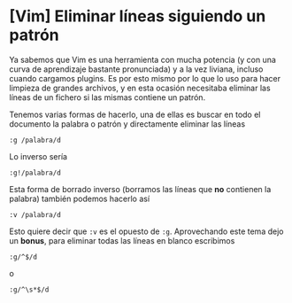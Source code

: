 # [Vim] Eliminar líneas siguiendo un patrón


Ya sabemos que Vim es una herramienta con mucha potencia (y con una curva de aprendizaje bastante pronunciada) y a la vez liviana, incluso cuando cargamos plugins. Es por esto mismo por lo que lo uso para hacer limpieza de grandes archivos, y en esta ocasión necesitaba eliminar las líneas de un fichero si las mismas contiene un patrón.

Tenemos varias formas de hacerlo, una de ellas es buscar en todo el documento la palabra o patrón y directamente eliminar las líneas
```vim
:g /palabra/d
```

Lo inverso sería
```vim
:g!/palabra/d
```

Esta forma de borrado inverso (borramos las líneas que **no** contienen la palabra) también podemos hacerlo así
```vim
:v /palabra/d
```

Esto quiere decir que `:v` es el opuesto de `:g`.  Aprovechando este tema dejo un **bonus**, para eliminar todas las líneas en blanco escribimos
```vim
:g/^$/d
```

o
```vim
:g/^\s*$/d
```

